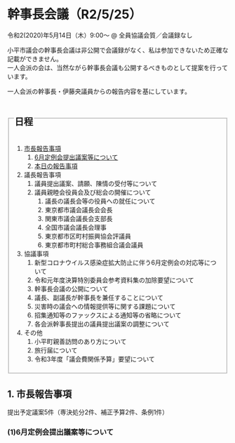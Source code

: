 # 幹事長会議（R2/5/25）
令和2(2020)年5月14日（木）9:00～ @ 全員協議会質／会議録なし

<div class="warn">小平市議会の幹事長会議は非公開で会議録がなく、私は参加できないため正確な記載ができません。<br>一人会派の会は、当然ながら幹事長会議も公開するべきものとして提案を行っています。</div>

一人会派の幹事長・伊藤央議員からの報告内容を基にしています。

<fieldset class="nittei">
  <legend>
    <h2> 日程 </h2>
  </legend>

1. [市長報告事項](#1-市長報告事項)
    1. [6月定例会提出議案等について](#1-6月定例会提出議案等について)  
    1. [本日の報告事項](#2-本日の報告事項)
1. 議長報告事項
    1. 議員提出議案、請願、陳情の受付等について
    1. 議員親睦会役員会及び総会の開催について
        1. 議長の議長会等の役員への就任について
        1. 東京都市議会議長会会長
        1. 関東市議会議長会支部長
        1. 全国市議会議長会理事
        1. 東京都市区町村振興協会評議員
        1. 東京都市町村総合事務組合議会議員
1. 協議事項
    1. 新型コロナウイルス感染症拡大防止に伴う6月定例会の対応等について
    1. 令和元年度決算特別委員会参考資料集の加除要望について
    1. 幹事長会議の公開について
    1. 議長、副議長が幹事長を兼任することについて
    1. 災害時の議会への情報提供等に関する課題について
    1. 招集通知等のファックスによる通知等の省略について
    1. 各会派幹事長提出の議員提出議案の調整について
1. その他
    1. 小平町親善訪問のあり方について
    1. 旅行届について
    1. 令和3年度「議会費関係予算」要望について
</fieldset>

## 1. 市長報告事項
提出予定議案5件（専決処分2件、補正予算2件、条例1件）

### (1)6月定例会提出議案等について
